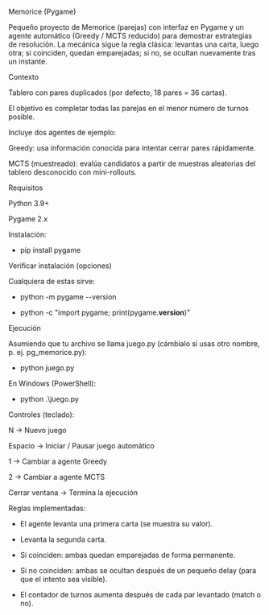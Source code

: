 Memorice (Pygame)

Pequeño proyecto de Memorice (parejas) con interfaz en Pygame y un agente automático (Greedy / MCTS reducido) para demostrar estrategias de resolución.
La mecánica sigue la regla clásica: levantas una carta, luego otra; si coinciden, quedan emparejadas; si no, se ocultan nuevamente tras un instante.

Contexto

Tablero con pares duplicados (por defecto, 18 pares = 36 cartas).

El objetivo es completar todas las parejas en el menor número de turnos posible.

Incluye dos agentes de ejemplo:

Greedy: usa información conocida para intentar cerrar pares rápidamente.

MCTS (muestreado): evalúa candidatos a partir de muestras aleatorias del tablero desconocido con mini-rollouts.

Requisitos

Python 3.9+

Pygame 2.x

Instalación:
- pip install pygame

Verificar instalación (opciones)

Cualquiera de estas sirve:

- python -m pygame --version

- python -c "import pygame; print(pygame.__version__)"


Ejecución

Asumiendo que tu archivo se llama juego.py (cámbialo si usas otro nombre, p. ej. pg_memorice.py):

- python juego.py


En Windows (PowerShell):

- python .\juego.py


Controles (teclado):

N → Nuevo juego

Espacio → Iniciar / Pausar juego automático

1 → Cambiar a agente Greedy

2 → Cambiar a agente MCTS

Cerrar ventana → Termina la ejecución

Reglas implementadas:

- El agente levanta una primera carta (se muestra su valor).

- Levanta la segunda carta.

- Si coinciden: ambas quedan emparejadas de forma permanente.

- Si no coinciden: ambas se ocultan después de un pequeño delay (para que el intento sea visible).

- El contador de turnos aumenta después de cada par levantado (match o no).
